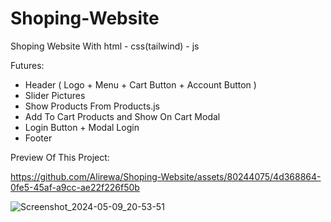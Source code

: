 # Shoping-Website
Shoping Website With html - css(tailwind) - js

Futures:
+ Header ( Logo + Menu + Cart Button + Account Button )
+ Slider Pictures
+ Show Products From Products.js
+ Add To Cart Products and Show On Cart Modal
+ Login Button + Modal Login
+ Footer

Preview Of This Project:


https://github.com/Alirewa/Shoping-Website/assets/80244075/4d368864-0fe5-45af-a9cc-ae22f226f50b


![Screenshot_2024-05-09_20-53-51](https://github.com/Alirewa/Shoping-Website/assets/80244075/31834402-733f-4a2e-a54e-79a54e2e3724)
